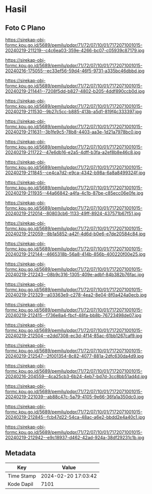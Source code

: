 # Hasil

## Foto C Plano

https://sirekap-obj-formc.kpu.go.id/5689/pemilu/pdpr/71/72/07/10/01/7172071001015-20240219-211219--c4c6ea03-359e-4266-bc07-c05939c87179.jpg

https://sirekap-obj-formc.kpu.go.id/5689/pemilu/pdpr/71/72/07/10/01/7172071001015-20240216-175055--ec33ef56-59d4-46f5-9731-a335bc46dbbd.jpg

https://sirekap-obj-formc.kpu.go.id/5689/pemilu/pdpr/71/72/07/10/01/7172071001015-20240219-211441--7208f5dd-b827-4802-b205-4ddf890ccb0d.jpg

https://sirekap-obj-formc.kpu.go.id/5689/pemilu/pdpr/71/72/07/10/01/7172071001015-20240219-211530--9b27c5cc-b885-413b-a5d1-819f4c333397.jpg

https://sirekap-obj-formc.kpu.go.id/5689/pemilu/pdpr/71/72/07/10/01/7172071001015-20240219-211631--3b1fe9c5-78b8-4403-aa3e-1d21a7978bc0.jpg

https://sirekap-obj-formc.kpu.go.id/5689/pemilu/pdpr/71/72/07/10/01/7172071001015-20240219-211722--47e6db16-e2a5-4dff-b3fa-a2ef8b8e46c8.jpg

https://sirekap-obj-formc.kpu.go.id/5689/pemilu/pdpr/71/72/07/10/01/7172071001015-20240219-211845--ce4ca7d2-e9ca-4342-b98a-6a8a8499324f.jpg

https://sirekap-obj-formc.kpu.go.id/5689/pemilu/pdpr/71/72/07/10/01/7172071001015-20240219-211935--44a66842-a4fa-4c1b-87be-c85ecc06e0fe.jpg

https://sirekap-obj-formc.kpu.go.id/5689/pemilu/pdpr/71/72/07/10/01/7172071001015-20240219-212014--80803cb6-1133-49ff-8924-437571b67f51.jpg

https://sirekap-obj-formc.kpu.go.id/5689/pemilu/pdpr/71/72/07/10/01/7172071001015-20240219-212059--8b1a5852-a42f-4d6d-b0e6-e7de20584c84.jpg

https://sirekap-obj-formc.kpu.go.id/5689/pemilu/pdpr/71/72/07/10/01/7172071001015-20240219-212144--4665318b-56a8-414b-856b-400220f00e25.jpg

https://sirekap-obj-formc.kpu.go.id/5689/pemilu/pdpr/71/72/07/10/01/7172071001015-20240219-212243--08b9c316-1305-409e-adbf-84b382b76fac.jpg

https://sirekap-obj-formc.kpu.go.id/5689/pemilu/pdpr/71/72/07/10/01/7172071001015-20240219-212329--a03363e9-c278-4ea2-8e04-8f0a424a0ecb.jpg

https://sirekap-obj-formc.kpu.go.id/5689/pemilu/pdpr/71/72/07/10/01/7172071001015-20240219-212415--f736e8a4-fbcf-48fa-bb8b-76723498de07.jpg

https://sirekap-obj-formc.kpu.go.id/5689/pemilu/pdpr/71/72/07/10/01/7172071001015-20240219-212504--e2dd7308-ec3d-4f14-85ac-61bb1267caf9.jpg

https://sirekap-obj-formc.kpu.go.id/5689/pemilu/pdpr/71/72/07/10/01/7172071001015-20240219-212547--2f001354-8c82-4077-881a-2dfc630da4d9.jpg

https://sirekap-obj-formc.kpu.go.id/5689/pemilu/pdpr/71/72/07/10/01/7172071001015-20240216-204559--4ca25cb3-6b24-4eb7-bd7d-3cc8bb51ad4d.jpg

https://sirekap-obj-formc.kpu.go.id/5689/pemilu/pdpr/71/72/07/10/01/7172071001015-20240219-221039--ab88c47c-5a79-4105-9e66-36fa1a350dc0.jpg

https://sirekap-obj-formc.kpu.go.id/5689/pemilu/pdpr/71/72/07/10/01/7172071001015-20240219-212845--fcb47d22-54ca-48ac-a6e2-bbdd2e4a40c1.jpg

https://sirekap-obj-formc.kpu.go.id/5689/pemilu/pdpr/71/72/07/10/01/7172071001015-20240219-212942--e9c18937-d462-42ad-924a-38df29231c1b.jpg


## Metadata

| Key        | Value               |
| ---------- | ------------------- |
| Time Stamp | 2024-02-20 17:03:42 |
| Kode Dapil | 7101                |




